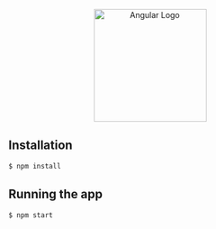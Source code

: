<p align="center">
  <a href="http://angular.io/" target="blank"><img src="https://angular.io/assets/images/logos/angular/angular.svg" width="200" alt="Angular Logo" /></a>
</p>

## Installation

```bash
$ npm install
```

## Running the app

```bash
$ npm start
```
